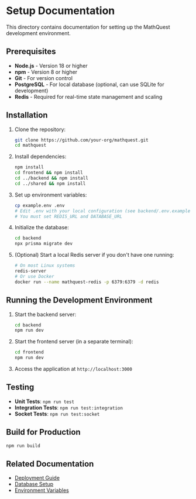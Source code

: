 # Setup Documentation

This directory contains documentation for setting up the MathQuest development environment.

## Prerequisites

- **Node.js** - Version 18 or higher
- **npm** - Version 8 or higher
- **Git** - For version control
- **PostgreSQL** - For local database (optional, can use SQLite for development)
- **Redis** - Required for real-time state management and scaling

## Installation

1. Clone the repository:
   ```bash
   git clone https://github.com/your-org/mathquest.git
   cd mathquest
   ```

2. Install dependencies:
   ```bash
   npm install
   cd frontend && npm install
   cd ../backend && npm install
   cd ../shared && npm install
   ```

3. Set up environment variables:
   ```bash
   cp example.env .env
   # Edit .env with your local configuration (see backend/.env.example for required variables)
   # You must set REDIS_URL and DATABASE_URL
   ```

4. Initialize the database:
   ```bash
   cd backend
   npx prisma migrate dev
   ```

5. (Optional) Start a local Redis server if you don't have one running:
   ```bash
   # On most Linux systems
   redis-server
   # Or use Docker
   docker run --name mathquest-redis -p 6379:6379 -d redis
   ```

## Running the Development Environment

1. Start the backend server:
   ```bash
   cd backend
   npm run dev
   ```

2. Start the frontend server (in a separate terminal):
   ```bash
   cd frontend
   npm run dev
   ```

3. Access the application at `http://localhost:3000`

## Testing

- **Unit Tests**: `npm run test`
- **Integration Tests**: `npm run test:integration`
- **Socket Tests**: `npm run test:socket`

## Build for Production

```bash
npm run build
```

## Related Documentation

- [Deployment Guide](deployment.md)
- [Database Setup](database-setup.md)
- [Environment Variables](environment-variables.md)
